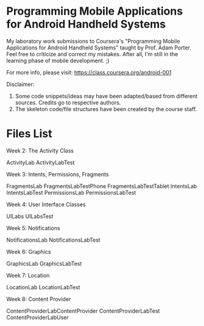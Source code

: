 Programming Mobile Applications for Android Handheld Systems
============================================================

My laboratory work submissions to Coursera's "Programming Mobile Applications for Android Handheld Systems" taught by Prof. Adam Porter.
Feel free to criticize and correct my mistakes. After all, I'm still in the learning phase of mobile development. ;)

For more info, please visit: https://class.coursera.org/android-001

Disclaimer: 
1. Some code snippets/ideas may have been adapted/based from different sources. Credits go to respective authors.
2. The skeleton code/file structures have been created by the course staff.

Files List
============================================================

Week 2: The Activity Class 

ActivityLab
ActivityLabTest

Week 3: Intents, Permissions, Fragments

FragmentsLab
FragmentsLabTestPhone
FragmentsLabTestTablet
IntentsLab
IntentsLabTest
PermissionsLab
PermissionsLabTest

Week 4: User Interface Classes

UILabs
UILabsTest

Week 5: Notifications

NotificationsLab
NotificationsLabTest

Week 6: Graphics

GraphicsLab
GraphicsLabTest

Week 7: Location

LocationLab
LocationLabTest

Week 8: Content Provider

ContentProviderLabContentProvider
ContentProviderLabTest
ContentProviderLabUser
